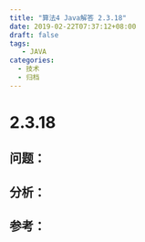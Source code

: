 ```yaml
---
title: "算法4 Java解答 2.3.18"
date: 2019-02-22T07:37:12+08:00
draft: false
tags:
   - JAVA
categories:
  - 技术
  - 归档
---
```



# 2.3.18

## 问题：


## 分析：


## 参考：


